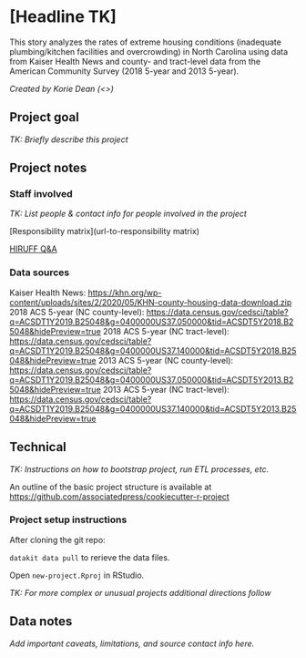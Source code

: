 # [Headline TK]

This story analyzes the rates of extreme housing conditions (inadequate plumbing/kitchen facilities and overcrowding) in North Carolina using data from Kaiser Health News and county- and tract-level data from the American Community Survey (2018 5-year and 2013 5-year).

*Created by Korie Dean (<>)*


## Project goal

*TK: Briefly describe this project*

## Project notes

### Staff involved

*TK: List people & contact info for people involved in the project*

[Responsibility matrix](url-to-responsibility matrix)

[HIRUFF Q&A](url-to-hiruff)

### Data sources

Kaiser Health News: https://khn.org/wp-content/uploads/sites/2/2020/05/KHN-county-housing-data-download.zip
2018 ACS 5-year (NC county-level): https://data.census.gov/cedsci/table?q=ACSDT1Y2019.B25048&g=0400000US37.050000&tid=ACSDT5Y2018.B25048&hidePreview=true
2018 ACS 5-year (NC tract-level): https://data.census.gov/cedsci/table?q=ACSDT1Y2019.B25048&g=0400000US37.140000&tid=ACSDT5Y2018.B25048&hidePreview=true
2013 ACS 5-year (NC county-level): https://data.census.gov/cedsci/table?q=ACSDT1Y2019.B25048&g=0400000US37.050000&tid=ACSDT5Y2013.B25048&hidePreview=true
2013 ACS 5-year (NC tract-level): https://data.census.gov/cedsci/table?q=ACSDT1Y2019.B25048&g=0400000US37.140000&tid=ACSDT5Y2013.B25048&hidePreview=true

## Technical

*TK: Instructions on how to bootstrap project, run ETL processes, etc.*

An outline of the basic project structure is available at https://github.com/associatedpress/cookiecutter-r-project

### Project setup instructions

After cloning the git repo:

`datakit data pull` to rerieve the data files.

Open `new-project.Rproj` in RStudio.

*TK: For more complex or unusual projects additional directions follow*

## Data notes

*Add important caveats, limitations, and source contact info here.*
